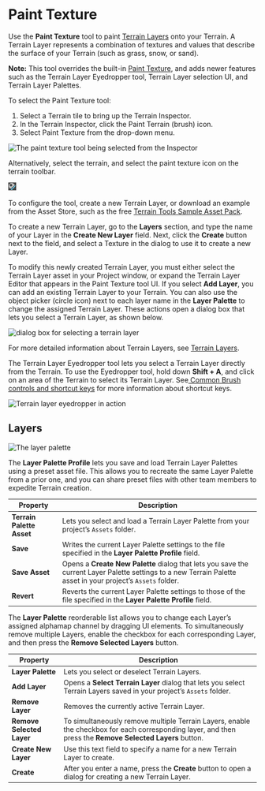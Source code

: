 # Paint Texture

Use the **Paint Texture** tool to paint [Terrain Layers](https://docs.unity3d.com/Manual/class-TerrainLayer.html) onto your Terrain. A Terrain Layer represents a combination of textures and values that describe the surface of your Terrain (such as grass, snow, or sand).

**Note:** This tool overrides the built-in [Paint Texture](https://docs.unity3d.com/Manual/terrain-PaintTexture.html), and adds newer features such as the Terrain Layer Eyedropper tool, Terrain Layer selection UI, and Terrain Layer Palettes.

To select the Paint Texture tool:
1. Select a Terrain tile to bring up the Terrain Inspector.
2. In the Terrain Inspector, click the Paint Terrain (brush) icon.
3. Select Paint Texture from the drop-down menu.

![The paint texture tool being selected from the Inspector](images/2-60-paint-texture-01.png)

Alternatively, select the terrain, and select the paint texture icon on the terrain toolbar.

 ![Paint Texture Icon](images/Icons/PaintTexture.png)

To configure the tool, create a new Terrain Layer, or download an example from the Asset Store, such as the free [Terrain Tools Sample Asset Pack](https://assetstore.unity.com/packages/2d/textures-materials/nature/terrain-tools-sample-asset-pack-145808).

To create a new Terrain Layer, go to the **Layers** section, and type the name of your Layer in the **Create New Layer** field. Next, click the **Create** button next to the field, and select a Texture in the dialog to use it to create a new Layer.

To modify this newly created Terrain Layer, you must either select the Terrain Layer asset in your Project window, or expand the Terrain Layer Editor that appears in the Paint Texture tool UI. If you select **Add Layer**, you can add an existing Terrain Layer to your Terrain. You can also use the object picker (circle icon) next to each layer name in the **Layer Palette** to change the assigned Terrain Layer. These actions open a dialog box that lets you select a Terrain Layer, as shown below.

![dialog box for selecting a terrain layer](images/2-60-paint-texture-02.png)

For more detailed information about Terrain Layers, see [Terrain Layers](https://docs.unity3d.com/Manual/class-TerrainLayer.html).

The Terrain Layer Eyedropper tool lets you select a Terrain Layer directly from the Terrain. To use the Eyedropper tool, hold down **Shift + A**, and click on an area of the Terrain to select its Terrain Layer. See[ Common Brush controls and shortcut keys](brush-controls-shortcut-keys.md) for more information about shortcut keys.

![Terrain layer eyedropper in action](images/2-60-paint-texture-03.png)

## Layers

![The layer palette](images/2-60-paint-texture-04.png)

The **Layer Palette Profile** lets you save and load Terrain Layer Palettes using a preset asset file. This allows you to recreate the same Layer Palette from a prior one, and you can share preset files with other team members to expedite Terrain creation.

| **Property**         | **Description**                                              |
| -------------------- | ------------------------------------------------------------ |
| **Terrain Palette Asset** | Lets you select and load a Terrain Layer Palette from your project’s `Assets` folder. |
| **Save**                  | Writes the current Layer Palette settings to the file specified in the **Layer Palette Profile** field. |
| **Save Asset**            | Opens a **Create New Palette** dialog that lets you save the current Layer Palette settings to a new Terrain Palette asset in your project’s `Assets` folder. |
| **Revert**                | Reverts the current Layer Palette settings to those of the file specified in the **Layer Palette Profile** field. |

The **Layer Palette** reorderable list allows you to change each Layer’s assigned alphamap channel by dragging UI elements. To simultaneously remove multiple Layers, enable the checkbox for each corresponding Layer, and then press the **Remove Selected Layers** button.

| **Property**              | **Description**                                              |
| ------------------------- | ------------------------------------------------------------ |
| **Layer Palette**         | Lets you select or deselect Terrain Layers. |
| **Add Layer**             | Opens a **Select Terrain Layer** dialog that lets you select Terrain Layers saved in your project’s `Assets` folder. |
| **Remove Layer**          | Removes the currently active Terrain Layer. |
| **Remove Selected Layer** | To simultaneously remove multiple Terrain Layers, enable the checkbox for each corresponding layer, and then press the **Remove Selected Layers** button. |
| **Create New Layer**      | Use this text field to specify a name for a new Terrain Layer to create. |
| **Create**             | After you enter a name, press the **Create** button to open a dialog for creating a new Terrain Layer. |
